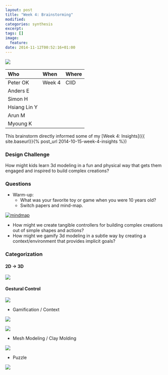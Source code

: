 ```yaml
---
layout: post
title: "Week 4: Brainstorming"
modified:
categories: synthesis
excerpt:
tags: []
image:
  feature:
date: 2014-11-12T00:52:16+01:00
---
```


![]({{site.baseurl}}/images/brainstorming/people.JPG)

| Who | When | Where | 
|:-----|:------|:-------|
| Peter OK | Week 4 | CIID | 
| Anders E |
| Simon H | 
| Hsiang Lin Y | 
| Arun M | 
| Myoung K | 

This brainstorm directly informed some of my [Week 4: Insights]({{ site.baseurl}}{% post_url 2014-10-15-week-4-insights %})

### Design Challenge
How might kids learn 3d modeling in a fun and physical way that gets them engaged and inspired to build complex creations?


### Questions

* Warm-up: 
    * What was your favorite toy or game when you were 10 years old?
    * Switch papers and mind-map.
    
[![mindmap]({{site.baseurl}}/images/brainstorming/mindmap.png)]({{site.baseurl}}/images/brainstorming/mindmap.png)

* How might we create tangible controllers for building complex creations out of simple shapes and actions?
* How might we gamify 3d modeling in a subtle way by creating a context/environment that provides implicit goals?



### Categorization

#### 2D -> 3D

[![]({{site.baseurl}}/images/brainstorming/2d-3d.png)]({{site.baseurl}}/images/brainstorming/2d-3d.png)

#### Gestural Control

[![]({{site.baseurl}}/images/brainstorming/gesture.png)]({{site.baseurl}}/images/brainstorming/gesture.png)

* Gamification / Context

[![]({{site.baseurl}}/images/brainstorming/gamification.png)]({{site.baseurl}}/images/brainstorming/gamification.png)

[![]({{site.baseurl}}/images/brainstorming/collected-gamification.png)]({{site.baseurl}}/images/brainstorming/collected-gamification.png)

* Mesh Modeling / Clay Molding

[![]({{site.baseurl}}/images/brainstorming/meshmodel.png)]({{site.baseurl}}/images/brainstorming/meshmodel.png)

* Puzzle

[![]({{site.baseurl}}/images/brainstorming/puzzle.png)]({{site.baseurl}}/images/brainstorming/puzzle.png)
